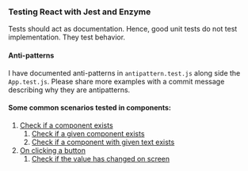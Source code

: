 ### Testing React with Jest and Enzyme

Tests should act as documentation.
Hence, good unit tests do not test implementation. They test behavior. 

#### Anti-patterns
I have documented anti-patterns in `antipattern.test.js` along side the `App.test.js`. 
Please share more examples with a commit message describing why they are antipatterns.

#### Some common scenarios tested in components:
1. [Check if a component exists](examples/src/1_component_exists/App.test.js)
    1. [Check if a given component exists](examples/src/1_component_exists/App.test.js#:6)
    2. [Check if a component with given text exists](examples/src/1_component_exists/App.test.js#L12)
2. [On clicking a button](examples/src/2_click/App.test.js)
    1. [Check if the value has changed on screen](examples/src/2_click/App.test.js)
